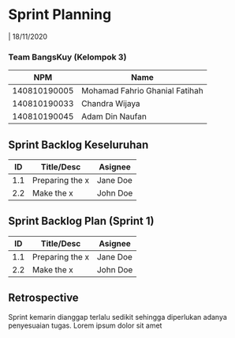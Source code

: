 # Sprint Planning

| 18/11/2020

### Team BangsKuy (Kelompok 3)

| NPM          | Name                           |
| ------------ | ------------------------------ |
| 140810190005 | Mohamad Fahrio Ghanial Fatihah |
| 140810190033 | Chandra Wijaya                 |
| 140810190045 | Adam Din Naufan                |

## Sprint Backlog Keseluruhan

| ID  | Title/Desc      | Asignee  |
| --- | --------------- | -------- |
| 1.1 | Preparing the x | Jane Doe |
| 2.2 | Make the x      | John Doe |

## Sprint Backlog Plan (Sprint 1)

| ID  | Title/Desc      | Asignee  |
| --- | --------------- | -------- |
| 1.1 | Preparing the x | Jane Doe |
| 2.2 | Make the x      | John Doe |

## Retrospective

Sprint kemarin dianggap terlalu sedikit sehingga diperlukan adanya penyesuaian tugas. Lorem ipsum dolor sit amet
